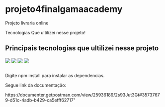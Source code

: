 # projeto4finalgamaacademy
Projeto livraria online

Tecnologias Que ultilizei nesse projeto!

## Principais tecnologias que ultilizei nesse projeto

<div>


<img align="center" src="https://img.shields.io/badge/JavaScript-323330?style=for-the-badge&logo=javascript&logoColor=F7DF1Ek">


<img align="center" src="https://img.shields.io/badge/Node.js-43853D?style=for-the-badge&logo=node.js&logoColor=white">


<img align="center" src="https://img.shields.io/badge/Express.js-404D59?style=for-the-badge">

  
<img align="center" src="https://img.shields.io/badge/MongoDB-4EA94B?style=for-the-badge&logo=mongodb&logoColor=white">
  
  
</div>
<br>


<p>Digite npm install para instalar as dependencias.</p>
<p>Segue link da documentação:</P> https://documenter.getpostman.com/view/25936189/2s93Jut3Gt#35737679-d51c-4adb-b429-ca5efff62717"
